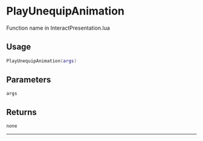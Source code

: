 # PlayUnequipAnimation
Function name in InteractPresentation.lua
## Usage
```lua
PlayUnequipAnimation(args)
```
## Parameters
`args`
## Returns
`none`

---
